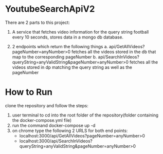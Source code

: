 # YoutubeSearchApiV2

There are 2 parts to this project:

1. A service that fetches video information for the query string football every 10 seconds,
stores data in a mongo db database.

2. 2 endpoints which return the following things
   a. api/GetAllVideos?pageNumber=anyNumber>0
      fetches all the videos stored in the db that map to the corresponding pageNumber
   b. api/SearchInVideos?queryString=anyValidString&pageNumber=anyNumber>0
      fetches all the videos stored in dp matching the query string as well as the pageNumber

# How to Run

clone the repository and follow the steps:
1. user terminal to cd into the root folder of the repository(folder containing the docker-compose.yml file)
2. run the command docker-compose up -d
3. on chrome type the following 2 URLS for both end points:
   - localhost:3000/api/GetAllVideos?pageNumber=anyNumber>0 
   - localhost:3000/api/SearchInVideos?queryString=anyValidString&pageNumber=anyNumber>0
